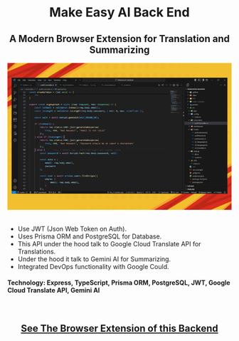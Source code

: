 <div align='center'>
<h1> Make Easy AI Back End</h1>
    
<h2> A Modern Browser Extension for Translation and Summarizing </h2>
<img src="./readme/MakeEasyAI_BackEnd.png" width='600px' />

</div><br />

* Use JWT (Json Web Token on Auth).
* Uses Prisma ORM and PostgreSQL for Database.
* This API under the hood talk to Google Cloud Translate API for Translations.
* Under the hood it talk to Gemini AI for Summarizing.
* Integrated DevOps functionality with Google Could.

#### Technology: Express, TypeScript, Prisma ORM, PostgreSQL, JWT, Google Cloud Translate API, Gemini AI

<br /><div align='center'>

## [See The Browser Extension of this Backend](https://github.com/sakibcy/MakeEasyAI-Extension)

</div>
